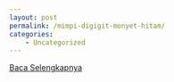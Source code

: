 ```yaml
---
layout: post
permalink: /mimpi-digigit-monyet-hitam/
categories:
    - Uncategorized
---
```


[Baca Selengkapnya](/10)